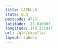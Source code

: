 ```yaml
---
title: CAPELLA
state: QLD
postcode: 4723
latitude: -23.010007
longitude: 148.231917
url: /qld/capella/
layout: suburb
---
```

